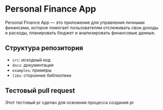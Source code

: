 # Personal Finance App 
Personal Finance App — это приложение для управления личными финансами, которое помогает пользователям отслеживать свои доходы и расходы, планировать бюджет и анализировать финансовые данные.
## Структура репозитория
- `src`: исходный код
- `docs`: документация
- `examples`: примеры
- `libs`: сторонние библиотеки
## Тестовый pull request
Этот тестовый pr сделан для освоения процесса создания pr